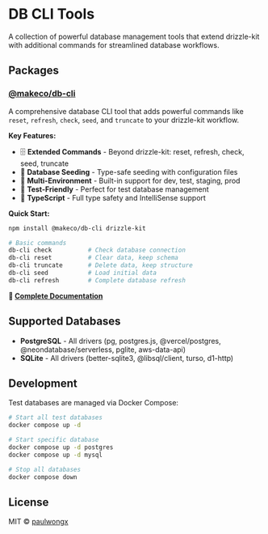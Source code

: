 # DB CLI Tools

A collection of powerful database management tools that extend drizzle-kit with additional commands for streamlined database workflows.

## Packages

### [@makeco/db-cli](./packages/db-cli)

A comprehensive database CLI tool that adds powerful commands like `reset`, `refresh`, `check`, `seed`, and `truncate` to your drizzle-kit workflow.

**Key Features:**
- 🗄️ **Extended Commands** - Beyond drizzle-kit: reset, refresh, check, seed, truncate
- 🌱 **Database Seeding** - Type-safe seeding with configuration files  
- 🔄 **Multi-Environment** - Built-in support for dev, test, staging, prod
- 🧪 **Test-Friendly** - Perfect for test database management
- 📝 **TypeScript** - Full type safety and IntelliSense support

**Quick Start:**
```bash
npm install @makeco/db-cli drizzle-kit

# Basic commands
db-cli check          # Check database connection
db-cli reset          # Clear data, keep schema
db-cli truncate       # Delete data, keep structure  
db-cli seed           # Load initial data
db-cli refresh        # Complete database refresh
```

**📖 [Complete Documentation](./packages/db-cli/README.md)**

## Supported Databases

- **PostgreSQL** - All drivers (pg, postgres.js, @vercel/postgres, @neondatabase/serverless, pglite, aws-data-api)
- **SQLite** - All drivers (better-sqlite3, @libsql/client, turso, d1-http)

## Development

Test databases are managed via Docker Compose:

```bash
# Start all test databases
docker compose up -d

# Start specific database
docker compose up -d postgres
docker compose up -d mysql

# Stop all databases
docker compose down
```

## License

MIT © [paulwongx](https://github.com/paulwongx)